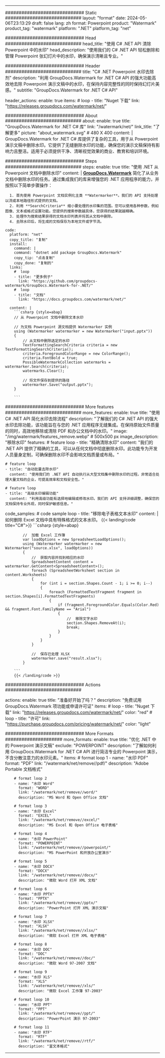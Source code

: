 
---
############################# Static ############################
layout: "format"
date:  2024-05-06T23:13:29
draft: false
lang: zh
format: Powerpoint
product: "Watermark"
product_tag: "watermark"
platform: ".NET"
platform_tag: "net"

############################# Head ############################
head_title: "使用 C# .NET API 清除 Powerpoint 中的水印"
head_description: "使用我们的 C# .NET API 轻松删除和管理 Powerpoint 张幻灯片中的水印，确保演示清晰且专业。"

############################# Header ############################
title: "C# .NET Powerpoint 水印去除剂" 
description: "利用 GroupDocs.Watermark for .NET C# API 的强大功能高效地去除 Powerpoint 演示文稿中的水印，在保持内容完整性的同时保持幻灯片美感。"
subtitle: "GroupDocs.Watermark for .NET C# API" 

header_actions:
  enable: true
  items:
    #  loop
    - title: "Nuget 下载"
      link: "https://releases.groupdocs.com/watermark/net/"
      
############################# About ############################
about:
    enable: true
    title: "GroupDocs.Watermark for .NET C# 库"
    link: "/watermark/net/"
    link_title: "了解更多"
    picture: "about_watermark.svg" # 480 X 400
    content: |
       GroupDocs.Watermark for .NET C# 库提供了复杂的工具，用于从 Powerpoint 演示文稿中删除水印。它提供了无缝删除水印的功能，确保您的演示文稿保持有影响力且整洁。适用于必须提供干净、清晰视觉效果的商业、教育和培训环境。

############################# Steps ############################
steps:
    enable: true
    title: "使用 .NET 从 Powerpoint 文档中删除水印"
    content: |
      **[GroupDocs.Watermark](https://products.groupdocs.com/watermark/net/)** 简化了从业务文档中删除水印的任务。通过集成我们的库来增强您的 .NET 应用程序的能力，并按照以下简单步骤操作：
      
      1. 首先使用 Powerpoint 文档实例化主类 **Watermarker**。我们的 API 支持处理以流或本地路径形式提供的文档。
      2. 利用 **SearchCriteria** 缩小要处理的水印集的范围。您可以使用各种参数，例如图像、文本或格式设置功能。您提供的搜索参数越具体，您获得的结果就越精确。
      3. 处理作为搜索结果获得的文档水印列表并将其从文档中删除。
      4. 去除水印后，将生成的文档保存为本地文件或字节流。
   
    code:
      platform: "net"
      copy_title: "复制"
      install:
        command: |
        command: "dotnet add package GroupDocs.Watermark"
        copy_tip: "点击复制"
        copy_done: "复制的"
      links:
        #  loop
        - title: "更多例子"
          link: "https://github.com/groupdocs-watermark/GroupDocs.Watermark-for-.NET/"
        #  loop
        - title: "文档"
          link: "https://docs.groupdocs.com/watermark/net/"
          
      content: |
        ```csharp {style=abap}
        // 从 Powerpoint 文档中删除文本水印

        // 为文档 Powerpoint 源文档提供 Watermarker 实例
        using (Watermarker watermarker = new Watermarker("input.pptx"))
        {
            // 从文档中删除选定的水印
            TextFormattingSearchCriteria criteria = new TextFormattingSearchCriteria();
            criteria.ForegroundColorRange = new ColorRange();
            criteria.FontBold = true;
            PossibleWatermarkCollection watermarks = watermarker.Search(criteria);
            watermarks.Clear();

            // 将文件保存到提供的路径
            watermarker.Save("output.pptx");
        }
        
        ```            

############################# More features ############################
more_features:
  enable: true
  title: "使用 C# .NET API 简化水印去除流程"
  description: "了解我们的 C# .NET API 的强大水印去除功能，该功能旨在与您的 .NET 应用程序无缝集成。在保持原始文件质量的同时，高效地移除或清除 PDF 和办公文档中的水印。"
  image: "/img/watermark/features_remove.webp" # 500x500 px
  image_description: "移除水印"
  features:
    # feature loop
    - title: "精确清除水印"
      content: "我们的 .NET API 提供了精确的工具，可以从任何文档中彻底删除水印。此功能专为开发人员量身定制，可确保删除水印不会影响文档质量或布局。"

    # feature loop
    - title: "自动批量去除水印"
      content: "使用我们的 .NET API 自动执行从大型文档集中删除水印的过程。非常适合处理大量文档的企业，可提高效率和文档安全性。"

    # feature loop
    - title: "高级水印编辑功能"
      content: "利用高级功能有选择地编辑或修改水印。我们的 API 支持详细调整，确保您的文档保持专业外观，同时保护敏感信息。"
      
  code_samples:
    # code sample loop
    - title: "移除电子表格文本水印"
      content: |
        如何删除 Excel 文档中具有特殊格式的文本水印。
        {{< landing/code title="C#">}}
        ```csharp {style=abap}
        
            //  加载 Excel 工作簿
            var loadOptions = new SpreadsheetLoadOptions();
            using (Watermarker watermarker = new Watermarker("source.xlsx", loadOptions))
            {
                //  获取内容并找到相应的水印
                SpreadsheetContent content = watermarker.GetContent<SpreadsheetContent>();
                foreach (SpreadsheetWorksheet section in content.Worksheets)
                {
                    for (int i = section.Shapes.Count - 1; i >= 0; i--)
                    {
                        foreach (FormattedTextFragment fragment in section.Shapes[i].FormattedTextFragments)
                        {
                            if (fragment.ForegroundColor.Equals(Color.Red) && fragment.Font.FamilyName == "Arial")
                            {
                                //  移除文字水印
                                section.Shapes.RemoveAt(i);
                                break;
                            }
                        }
                    }
                }

                //  保存已处理 XLSX
                watermarker.save("result.xlsx");
            }

        ```
        {{< /landing/code >}}


############################# Actions ############################

actions:
  enable: true
  title: "准备好开始了吗？"
  description: "免费试用 GroupDocs.Watermark 项功能或申请许可证"
  items:
    #  loop
    - title: "Nuget 下载"
      link: "https://releases.groupdocs.com/watermark/net/"
      color: "red"
        #  loop
    - title: "许可"
      link: "https://purchase.groupdocs.com/pricing/watermark/net/"
      color: "light"


############################# More Formats #####################
more_formats:
    enable: true
    title: "优化 .NET 中的 Powerpoint 演示文稿"
    exclude: "POWERPOINT"
    description: "了解如何利用 GroupDocs.Watermark for .NET C# API 进行简洁专业的 Powerpoint 演示，不含分散注意力的水印元素。"
    items: 
        # format loop 1
        - name: "水印 PDF"
          format: "PDF"
          link: "/watermark/net/remove//pdf/"
          description: "Adobe Portable 文档格式"

        # format loop 2
        - name: "水印 Word"
          format: "WORD"
          link: "/watermark/net/remove//word/"
          description: "MS Word 和 Open Office 文档"
          
        # format loop 3
        - name: "水印 Excel"
          format: "EXCEL"
          link: "/watermark/net/remove//excel/"
          description: "MS Excel 和 Open Office 电子表格"

        # format loop 4
        - name: "水印 PowerPoint"
          format: "POWERPOINT"
          link: "/watermark/net/remove//powerpoint/"
          description: "MS PowerPoint 和开放办公室演示"

        # format loop 5
        - name: "水印 DOCX"
          format: "DOCX"
          link: "/watermark/net/remove//docx/"
          description: "微软 Word 打开 XML 文档"
          
        # format loop 6
        - name: "水印 PPTX"
          format: "PPTX"
          link: "/watermark/net/remove//pptx/"
          description: "PowerPoint 打开 XML 演示文稿"
          
        # format loop 7
        - name: "水印 XLSX"
          format: "XLSX"
          link: "/watermark/net/remove//xlsx/"
          description: "微软 Excel 打开 XML 电子表格"

        # format loop 8
        - name: "水印 DOC"
          format: "DOC"
          link: "/watermark/net/remove//doc/"
          description: "微软 Word 97-2007 文档"

        # format loop 9
        - name: "水印 XLS"
          format: "XLS"
          link: "/watermark/net/remove//xls/"
          description: "微软 Excel 工作簿 97-2003"

        # format loop 10
        - name: "水印 PPT"
          format: "PPT"
          link: "/watermark/net/remove//ppt/"
          description: "PowerPoint 演示 97-2003"

        # format loop 11
        - name: "水印 RTF"
          format: "RTF"
          link: "/watermark/net/remove//rtf/"
          description: "富文本格式"

---